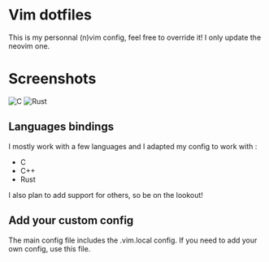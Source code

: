 # Vim dotfiles

This is my personnal (n)vim config, feel free to override it!
I only update the neovim one.


# Screenshots
![ C
](https://i.imgur.com/h8i7aaP.png)
![ Rust
](https://i.imgur.com/h0c0HOA.png)

## Languages bindings
I mostly work with a few languages and I adapted my config to work with :
 - C
 - C++
 - Rust

 I also plan to add support for others, so be on the lookout!

## Add your custom config

The main config file includes the .vim.local config. If you need to add your own config, use this file.

